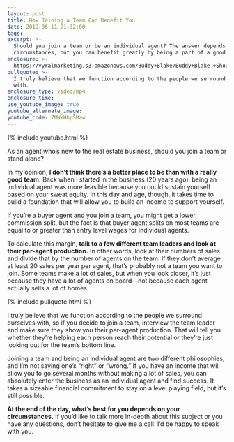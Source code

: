 ```yaml
---
layout: post
title: How Joining a Team Can Benefit You
date: 2019-06-11 21:32:00
tags:
excerpt: >-
  Should you join a team or be an individual agent? The answer depends on your
  circumstances, but you can benefit greatly by being a part of a good team.
enclosure: >-
  https://vyralmarketing.s3.amazonaws.com/Buddy+Blake/Buddy+Blake-+Should+I+Go+With+a+Team+or+Stand+Alone_.mp4
pullquote: >-
  I truly believe that we function according to the people we surround ourselves
  with.
enclosure_type: video/mp4
enclosure_time:
use_youtube_image: true
youtube_alternate_image:
youtube_code: 7NWYHhpSMaw
---
```


{% include youtube.html %}

As an agent who’s new to the real estate business, should you join a team or stand alone?

In my opinion, **I don’t think there’s a better place to be than with a really good team.** Back when I started in the business (20 years ago), being an individual agent was more feasible because you could sustain yourself based on your sweat equity. In this day and age, though, it takes time to build a foundation that will allow you to build an income to support yourself.&nbsp;

If you’re a buyer agent and you join a team, you might get a lower commission split, but the fact is that buyer agent splits on most teams are equal to or greater than entry level wages for individual agents.&nbsp;

To calculate this margin, **talk to a few different team leaders and look at their per-agent production.** In other words, look at their numbers of sales and divide that by the number of agents on the team. If they don’t average at least 20 sales per year per agent, that’s probably not a team you want to join. Some teams make a lot of sales, but when you look closer, it’s just because they have a lot of agents on board—not because each agent actually sells a lot of homes.&nbsp;

{% include pullquote.html %}

I truly believe that we function according to the people we surround ourselves with, so if you decide to join a team, interview the team leader and make sure they show you their per-agent production. That will tell you whether they’re helping each person reach their potential or they’re just looking out for the team’s bottom line.&nbsp;

Joining a team and being an individual agent are two different philosophies, and I’m not saying one’s “right” or “wrong.” If you have an income that will allow you to go several months without making a lot of sales, you can absolutely enter the business as an individual agent and find success. It takes a sizeable financial commitment to stay on a level playing field, but it’s still possible.&nbsp;

**At the end of the day, what’s best for you depends on your circumstances.** If you’d like to talk more in-depth about this subject or you have any questions, don’t hesitate to give me a call. I’d be happy to speak with you.&nbsp;<br>&nbsp;